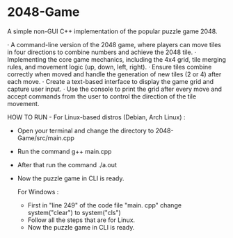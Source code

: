 # 2048-Game
A simple non-GUI C++ implementation of the popular puzzle game 2048.

·	A command-line version of the 2048 game, where players can move tiles in four directions to combine numbers and achieve the 2048 tile.
·	Implementing the core game mechanics, including the 4x4 grid, tile merging rules, and movement logic (up, down, left, right).
·	Ensure tiles combine correctly when moved and handle the generation of new tiles (2 or 4) after each move.
·	Create a text-based interface to display the game grid and capture user input. 
·	Use the console to print the grid after every move and accept commands from the user to control the direction of the tile movement.

HOW TO RUN -
For Linux-based distros (Debian, Arch Linux) :
- Open your terminal and change the directory to 2048-Game/src/main.cpp
- Run the command g++ main.cpp
- After that run the command ./a.out
- Now the puzzle game in CLI is ready.

  For Windows :
  - First in "line 249" of the code file "main. cpp" change system("clear") to system("cls")
  - Follow all the steps that are for Linux.
  -  Now the puzzle game in CLI is ready.
